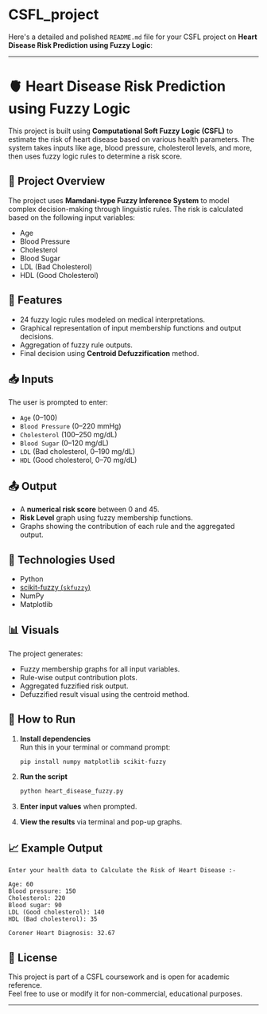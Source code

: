 # CSFL_project
Here's a detailed and polished `README.md` file for your CSFL project on **Heart Disease Risk Prediction using Fuzzy Logic**:

---

# 🫀 Heart Disease Risk Prediction using Fuzzy Logic

This project is built using **Computational Soft Fuzzy Logic (CSFL)** to estimate the risk of heart disease based on various health parameters. The system takes inputs like age, blood pressure, cholesterol levels, and more, then uses fuzzy logic rules to determine a risk score.

## 🧠 Project Overview

The project uses **Mamdani-type Fuzzy Inference System** to model complex decision-making through linguistic rules. The risk is calculated based on the following input variables:

- Age
- Blood Pressure
- Cholesterol
- Blood Sugar
- LDL (Bad Cholesterol)
- HDL (Good Cholesterol)

## 🧮 Features

- 24 fuzzy logic rules modeled on medical interpretations.
- Graphical representation of input membership functions and output decisions.
- Aggregation of fuzzy rule outputs.
- Final decision using **Centroid Defuzzification** method.

## 📥 Inputs

The user is prompted to enter:
- `Age` (0–100)
- `Blood Pressure` (0–220 mmHg)
- `Cholesterol` (100–250 mg/dL)
- `Blood Sugar` (0–120 mg/dL)
- `LDL` (Bad cholesterol, 0–190 mg/dL)
- `HDL` (Good cholesterol, 0–70 mg/dL)

## 📤 Output

- A **numerical risk score** between 0 and 45.
- **Risk Level** graph using fuzzy membership functions.
- Graphs showing the contribution of each rule and the aggregated output.

## 🧰 Technologies Used

- Python
- [scikit-fuzzy (`skfuzzy`)](https://github.com/scikit-fuzzy/scikit-fuzzy)
- NumPy
- Matplotlib

## 📊 Visuals

The project generates:
- Fuzzy membership graphs for all input variables.
- Rule-wise output contribution plots.
- Aggregated fuzzified risk output.
- Defuzzified result visual using the centroid method.

## 🚀 How to Run

1. **Install dependencies**  
   Run this in your terminal or command prompt:
   ```bash
   pip install numpy matplotlib scikit-fuzzy
   ```

2. **Run the script**
   ```bash
   python heart_disease_fuzzy.py
   ```

3. **Enter input values** when prompted.

4. **View the results** via terminal and pop-up graphs.

## 📈 Example Output

```text
Enter your health data to Calculate the Risk of Heart Disease :-

Age: 60
Blood pressure: 150
Cholesterol: 220
Blood sugar: 90
LDL (Good cholesterol): 140
HDL (Bad cholesterol): 35

Coroner Heart Diagnosis: 32.67
```

## 📄 License

This project is part of a CSFL coursework and is open for academic reference.  
Feel free to use or modify it for non-commercial, educational purposes.

---
